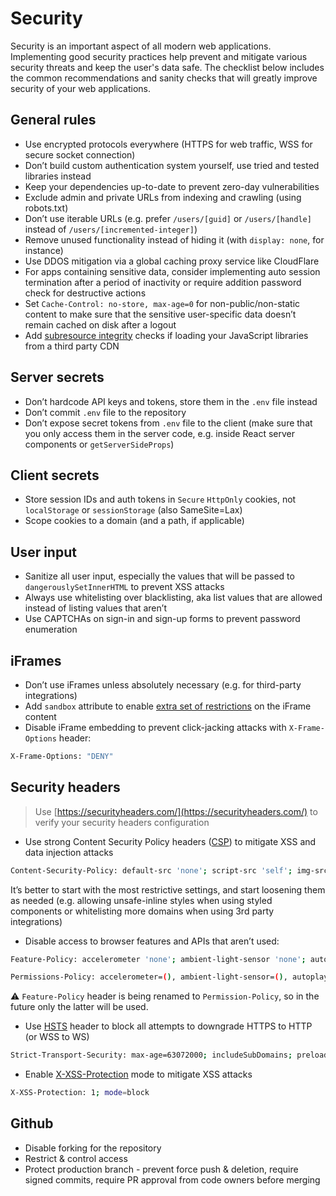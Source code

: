# Security

Security is an important aspect of all modern web applications. Implementing good security practices help prevent and mitigate various security threats and keep the user's data safe. The checklist below includes the common recommendations and sanity checks that will greatly improve security of your web applications.

## General rules

- Use encrypted protocols everywhere (HTTPS for web traffic, WSS for secure socket connection)
- Don’t build custom authentication system yourself, use tried and tested libraries instead
- Keep your dependencies up-to-date to prevent zero-day vulnerabilities
- Exclude admin and private URLs from indexing and crawling (using robots.txt)
- Don’t use iterable URLs (e.g. prefer `/users/[guid]` or `/users/[handle]` instead of `/users/[incremented-integer]`)
- Remove unused functionality instead of hiding it (with `display: none`, for instance)
- Use DDOS mitigation via a global caching proxy service like CloudFlare
- For apps containing sensitive data, consider implementing auto session termination after a period of inactivity or require addition password check for destructive actions
- Set `Cache-Control: no-store, max-age=0` for non-public/non-static content to make sure that the sensitive user-specific data doesn’t remain cached on disk after a logout
- Add [subresource integrity](https://developer.mozilla.org/en-US/docs/Web/Security/Subresource_Integrity) checks if loading your JavaScript libraries from a third party CDN

## Server secrets

- Don’t hardcode API keys and tokens, store them in the `.env` file instead
- Don’t commit `.env` file to the repository
- Don’t expose secret tokens from `.env` file to the client (make sure that you only access them in the server code, e.g. inside React server components or `getServerSideProps`)

## Client secrets

- Store session IDs and auth tokens in `Secure` `HttpOnly` cookies, not `localStorage` or `sessionStorage` (also SameSite=Lax)
- Scope cookies to a domain (and a path, if applicable)

## User input

- Sanitize all user input, especially the values that will be passed to `dangerouslySetInnerHTML` to prevent XSS attacks
- Always use whitelisting over blacklisting, aka list values that are allowed instead of listing values that aren’t
- Use CAPTCHAs on sign-in and sign-up forms to prevent password enumeration

## iFrames

- Don’t use iFrames unless absolutely necessary (e.g. for third-party integrations)
- Add `sandbox` attribute to enable [extra set of restrictions](https://developer.mozilla.org/en-US/docs/Web/HTML/Element/iframe#attributes) on the iFrame content
- Disable iFrame embedding to prevent click-jacking attacks with `X-Frame-Options` header:

```bash
X-Frame-Options: "DENY"
```

## Security headers

> Use [https://securityheaders.com/](https://securityheaders.com/) to verify your security headers configuration

- Use strong Content Security Policy headers ([CSP](https://developer.mozilla.org/en-US/docs/Web/HTTP/Headers/Content-Security-Policy)) to mitigate XSS and data injection attacks

```bash
Content-Security-Policy: default-src 'none'; script-src 'self'; img-src 'self'; style-src 'self'; connect-src 'self';
```

It’s better to start with the most restrictive settings, and start loosening them as needed (e.g. allowing unsafe-inline styles when using styled components or whitelisting more domains when using 3rd party integrations)

- Disable access to browser features and APIs that aren’t used:

```bash
Feature-Policy: accelerometer 'none'; ambient-light-sensor 'none'; autoplay 'none'; camera 'none'; encrypted-media 'none'; fullscreen 'self'; geolocation 'none'; gyroscope 'none'; magnetometer 'none'; microphone 'none'; midi 'none'; payment 'none';  picture-in-picture 'none'; speaker 'none'; sync-xhr 'none'; usb 'none'; vr 'none';

Permissions-Policy: accelerometer=(), ambient-light-sensor=(), autoplay=(), camera=(), encrypted-media=(), fullscreen=(), geolocation=(), gyroscope=(), magnetometer=(), microphone=(), midi=(), payment=(), picture-in-picture=(), speaker=(), sync-xhr=(), usb=(), vr=();
```

⚠️ `Feature-Policy` header is being renamed to `Permission-Policy`, so in the future only the latter will be used.

- Use [HSTS](https://developer.mozilla.org/en-US/docs/Web/HTTP/Headers/Strict-Transport-Security) header to block all attempts to downgrade HTTPS to HTTP (or WSS to WS)

```bash
Strict-Transport-Security: max-age=63072000; includeSubDomains; preload
```

- Enable [X-XSS-Protection](https://www.owasp.org/index.php/OWASP_Secure_Headers_Project#X-XSS-Protection) mode to mitigate XSS attacks

```bash
X-XSS-Protection: 1; mode=block
```

## Github

- Disable forking for the repository
- Restrict & control access
- Protect production branch - prevent force push & deletion, require signed commits, require PR approval from code owners before merging
